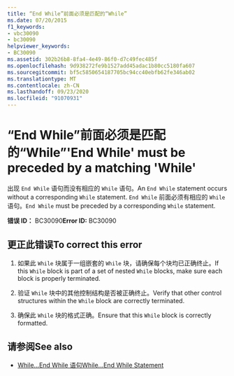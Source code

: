 ```yaml
---
title: “End While”前面必须是匹配的“While”
ms.date: 07/20/2015
f1_keywords:
- vbc30090
- bc30090
helpviewer_keywords:
- BC30090
ms.assetid: 302b26b8-8fa4-4e49-86f0-d7c49fec485f
ms.openlocfilehash: 9d938272fe9b1527add45adac1b80cc5180fa607
ms.sourcegitcommit: bf5c5850654187705bc94cc40ebfb62fe346ab02
ms.translationtype: MT
ms.contentlocale: zh-CN
ms.lasthandoff: 09/23/2020
ms.locfileid: "91070931"
---
```

# <a name="end-while-must-be-preceded-by-a-matching-while"></a><span data-ttu-id="3fb0f-102">“End While”前面必须是匹配的“While”</span><span class="sxs-lookup"><span data-stu-id="3fb0f-102">'End While' must be preceded by a matching 'While'</span></span>

<span data-ttu-id="3fb0f-103">出现 `End While` 语句而没有相应的 `While` 语句。</span><span class="sxs-lookup"><span data-stu-id="3fb0f-103">An `End While` statement occurs without a corresponding `While` statement.</span></span> <span data-ttu-id="3fb0f-104">`End While` 前面必须有相应的 `While` 语句。</span><span class="sxs-lookup"><span data-stu-id="3fb0f-104">`End While` must be preceded by a corresponding `While` statement.</span></span>  
  
 <span data-ttu-id="3fb0f-105">**错误 ID：** BC30090</span><span class="sxs-lookup"><span data-stu-id="3fb0f-105">**Error ID:** BC30090</span></span>  
  
## <a name="to-correct-this-error"></a><span data-ttu-id="3fb0f-106">更正此错误</span><span class="sxs-lookup"><span data-stu-id="3fb0f-106">To correct this error</span></span>  
  
1. <span data-ttu-id="3fb0f-107">如果此 `While` 块属于一组嵌套的 `While` 块，请确保每个块均已正确终止。</span><span class="sxs-lookup"><span data-stu-id="3fb0f-107">If this `While` block is part of a set of nested `While` blocks, make sure each block is properly terminated.</span></span>  
  
2. <span data-ttu-id="3fb0f-108">验证 `While` 块中的其他控制结构是否被正确终止。</span><span class="sxs-lookup"><span data-stu-id="3fb0f-108">Verify that other control structures within the `While` block are correctly terminated.</span></span>  
  
3. <span data-ttu-id="3fb0f-109">确保此 `While` 块的格式正确。</span><span class="sxs-lookup"><span data-stu-id="3fb0f-109">Ensure that this `While` block is correctly formatted.</span></span>  
  
## <a name="see-also"></a><span data-ttu-id="3fb0f-110">请参阅</span><span class="sxs-lookup"><span data-stu-id="3fb0f-110">See also</span></span>

- [<span data-ttu-id="3fb0f-111">While...End While 语句</span><span class="sxs-lookup"><span data-stu-id="3fb0f-111">While...End While Statement</span></span>](../language-reference/statements/while-end-while-statement.md)
